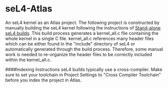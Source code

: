 # seL4-Atlas
An seL4 kernel as an Atlas project. The following project is constructed by manually building the seL4 kernel following the instructions of [Stand-alone seL4 builds](https://docs.sel4.systems/Developing/Building/seL4Standalone). This build process generates a kernel_all.c file containing the whole kernel in a single C file. kernel_all.c references many header files which can be either found in the "include" directory of seL4 or automatically generated through the build process. Therefore, some manual work is needed to re-organize the header files to be correctly included within the kernel_all.c.

####Indexing Instructions
seL4 builds typically use a cross-compiler. Make sure to set your toolchain in Project Settings to "Cross Compiler Toolchain" before you index the project in Atlas.
